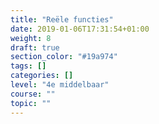 ```yaml
---
title: "Reële functies"
date: 2019-01-06T17:31:54+01:00
weight: 8
draft: true
section_color: "#19a974"
tags: []
categories: []
level: "4e middelbaar"
course: ""
topic: ""
---
```


